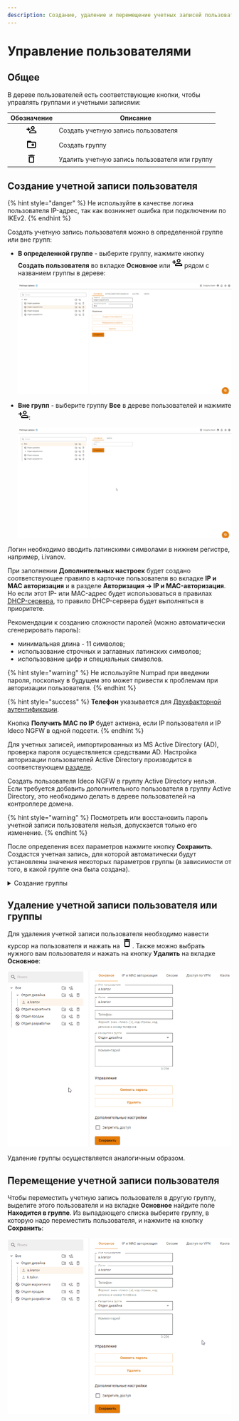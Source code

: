 ```yaml
---
description: Создание, удаление и перемещение учетных записей пользователей.
---
```


# Управление пользователями

## Общее

В дереве пользователей есть соответствующие кнопки, чтобы управлять группами и учетными записями:

|                   Обозначение                   | Описание                                       |
| :---------------------------------------------: | ---------------------------------------------- |
| ![](/.gitbook/assets/icon-add-user.png) | Создать учетную запись пользователя            |
|  ![](/.gitbook/assets/icon-folder.png)  | Создать группу                                 |
|  ![](/.gitbook/assets/icon-delete2.png)  | Удалить учетную запись пользователя или группу |

## Создание учетной записи пользователя

{% hint style="danger" %}
Не используйте в качестве логина пользователя IP-адрес, так как возникнет ошибка при подключении по IKEv2.
{% endhint %}

Создать учетную запись пользователя можно в определенной группе или вне групп:

* **В определенной группе** - выберите группу, нажмите кнопку **Создать пользователя** во вкладке **Основное** или ![](/.gitbook/assets/icon-add-user.png) рядом с названием группы в дереве: 

    ![](/.gitbook/assets/tree2.gif)

* **Вне групп** - выберите группу **Все** в дереве пользователей и нажмите ![](/.gitbook/assets/icon-add-user.png): 

    ![](/.gitbook/assets/tree3.gif)

Логин необходимо вводить латинскими символами в нижнем регистре, например, i.ivanov.

При заполнении **Дополнительных настроек** будет создано соответствующее правило в карточке пользователя во вкладке **IP и MAC авторизация** и в разделе **Авторизация -> IP и MAC-авторизация**.\
Но если этот IP- или MAC-адрес будет использоваться в правилах [DHCP-сервера](/settings/services/dhcp.md), то правило DHCP-сервера будет выполняться в приоритете.

Рекомендации к созданию сложности паролей (можно автоматически сгенерировать пароль):

* минимальная длина - 11 символов;
* использование строчных и заглавных латинских символов;
* использование цифр и специальных символов.

{% hint style="warning" %}
Не используйте Numpad при введении пароля, поскольку в будущем это может привести к проблемам при авторизации пользователя.
{% endhint %}

{% hint style="success" %}
**Телефон** указывается для [Двухфакторной аутентификации](broken-reference).

Кнопка **Получить MAC по IP** будет активна, если IP пользователя и IP Ideco NGFW в одной подсети.
{% endhint %}

Для учетных записей, импортированных из MS Active Directory (AD), проверка пароля осуществляется средствами AD. Настройка авторизации пользователей Active Directory производится в соответствующем [разделе](/settings/users/active-directory/active-directory-user-authorization.md).

Создать пользователя Ideco NGFW в группу Active Directory нельзя. Если требуется добавить дополнительного пользователя в группу Active Directory, это необходимо делать в дереве пользователей на контроллере домена.

{% hint style="warning" %}
Посмотреть или восстановить пароль учетной записи пользователя нельзя, допускается только его изменение.
{% endhint %}

После определения всех параметров нажмите кнопку **Сохранить**. Создастся учетная запись, для которой автоматически будут установлены значения некоторых параметров группы (в зависимости от того, в какой группе она была создана).

<details>

<summary>Создание группы</summary>

Для создания группы нужно нажать на соответствующий элемент управления, который находится справа от названия группы (можно создать как группу в корне дерева, так и дочернюю).

Откроется окно, в котором вам нужно будет указать название новой группы и нажать кнопку **Добавить**. Пример добавления группы приведен ниже:

![](/.gitbook/assets/tree4.gif)

</details>

## Удаление учетной записи пользователя или группы

Для удаления учетной записи пользователя необходимо навести курсор на пользователя и нажать на ![](/.gitbook/assets/icon-delete2.png). Также можно выбрать нужного вам пользователя и нажать на кнопку **Удалить** на вкладке **Основное**:

![](/.gitbook/assets/tree5.gif)

Удаление группы осуществляется аналогичным образом.

## Перемещение учетной записи пользователя

Чтобы переместить учетную запись пользователя в другую группу, выделите этого пользователя и на вкладке **Основное** найдите поле **Находится в группе**. Из выпадающего списка выберите группу, в которую надо переместить пользователя, и нажмите на кнопку **Сохранить**:

![](/.gitbook/assets/tree6.gif)